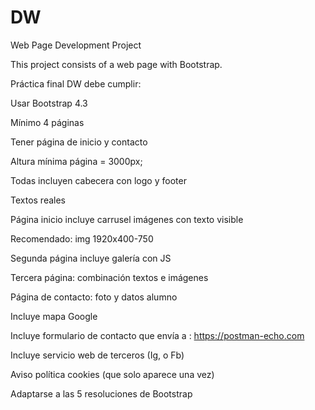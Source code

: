 # DW
Web Page Development Project

This project consists of a web page with Bootstrap.

Práctica final DW debe cumplir:

Usar Bootstrap 4.3

Mínimo 4 páginas

Tener página de inicio y contacto

Altura mínima página = 3000px;

Todas incluyen cabecera con logo y footer

Textos reales

Página inicio incluye carrusel imágenes con texto visible

Recomendado: img 1920x400-750

Segunda página incluye galería con JS

Tercera página: combinación textos e imágenes

Página de contacto: foto y datos alumno

Incluye mapa Google

Incluye formulario de contacto que envía a : https://postman-echo.com

Incluye servicio web de terceros (Ig, o Fb)

Aviso política cookies (que solo aparece una vez)

Adaptarse a las 5 resoluciones de Bootstrap
